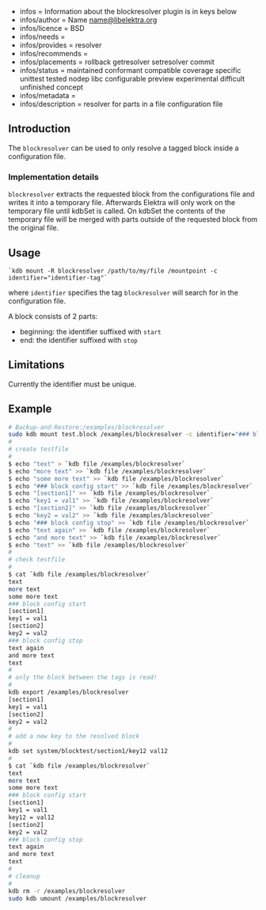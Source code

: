- infos = Information about the blockresolver plugin is in keys below
- infos/author = Name <name@libelektra.org>
- infos/licence = BSD
- infos/needs =
- infos/provides = resolver
- infos/recommends =
- infos/placements = rollback getresolver setresolver commit
- infos/status = maintained conformant compatible coverage specific unittest tested nodep libc configurable preview experimental difficult unfinished concept
- infos/metadata =
- infos/description = resolver for parts in a file configuration file

## Introduction ##

The `blockresolver` can be used to only resolve a tagged block inside a configuration file.

### Implementation details ###

`blockresolver` extracts the requested block from the configurations file and writes it into a temporary file. Afterwards Elektra will only work on the temporary file until kdbSet is called. On kdbSet the contents of the temporary file will be merged with parts outside of the requested block from the original file.

## Usage ##

    `kdb mount -R blockresolver /path/to/my/file /mountpoint -c identifier="identifier-tag"`

where `identifier` specifies the tag `blockresolver` will search for in the configuration file. 

A block consists of 2 parts:
- beginning: the identifier suffixed with `start` 
- end: the identifier suffixed with `stop`

## Limitations ##

Currently the identifier must be unique.
 
## Example ##
```sh
# Backup-and-Restore:/examples/blockresolver
sudo kdb mount test.block /examples/blockresolver -c identifier="### block config" ini
#
# create testfile
#
$ echo "text" > `kdb file /examples/blockresolver`
$ echo "more text" >> `kdb file /examples/blockresolver`
$ echo "some more text" >> `kdb file /examples/blockresolver`
$ echo "### block config start" >> `kdb file /examples/blockresolver`
$ echo "[section1]" >> `kdb file /examples/blockresolver`
$ echo "key1 = val1" >> `kdb file /examples/blockresolver`
$ echo "[section2]" >> `kdb file /examples/blockresolver`
$ echo "key2 = val2" >> `kdb file /examples/blockresolver`
$ echo "### block config stop" >> `kdb file /examples/blockresolver`
$ echo "text again" >> `kdb file /examples/blockresolver`
$ echo "and more text" >> `kdb file /examples/blockresolver`
$ echo "text" >> `kdb file /examples/blockresolver`
#
# check testfile
#
$ cat `kdb file /examples/blockresolver`
text
more text
some more text
### block config start
[section1]
key1 = val1
[section2]
key2 = val2
### block config stop
text again
and more text
text
#
# only the block between the tags is read!
#
kdb export /examples/blockresolver
[section1]
key1 = val1
[section2]
key2 = val2
#
# add a new key to the resolved block 
#
kdb set system/blocktest/section1/key12 val12
#
$ cat `kdb file /examples/blockresolver`
text
more text
some more text
### block config start
[section1]
key1 = val1
key12 = val12
[section2]
key2 = val2
### block config stop
text again
and more text
text
#
# cleanup
#
kdb rm -r /examples/blockresolver
sudo kdb umount /examples/blockresolver
```
